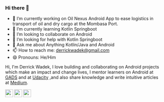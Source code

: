 ### Hi there 👋

- 🔭 I’m currently working on Oil Nexus Android App to ease logistics in transport of oil and dry cargo at the Mombasa Port.
- 🌱 I’m currently learning Kotlin Springboot
- 👯 I’m looking to collaborate on Android
- 🤔 I’m looking for help with Kotlin Springboot
- 💬 Ask me about Anything Kotlin/Java and Android
- 📫 How to reach me: derrickwadek@gmail.com
- 😄 Pronouns: He/Him

 <p>Hi, I'm Derrick Wadek, I love building and collaborating on Android projects which make an impact and change lives, I mentor learners on Android at <a href="https://www.opportunitiesforafricans.com/the-google-africa-developer-scholarship/">GADS</a> and at <a href="https://www.udacity.com">Udacity</a> ,and also share knowledge and write intuitive articles at <a href="https://medium.com">Medium</a>.</p>

 <p><a href="https://twitter.com/derrickwadek"><img src="https://img.shields.io/badge/twitter-%231DA1F2.svg?&style=for-the-badge&logo=twitter&logoColor=white" height=25></a> <a href="https://www.linkedin.com/in/derrick-wadek-166a889b/"><img src="https://img.shields.io/badge/linkedin-%230077B5.svg?&style=for-the-badge&logo=linkedin&logoColor=white" height=25></a> <a href="https://medium.com/@derrickwadek"><img src="https://img.shields.io/badge/medium-%2312100E.svg?&style=for-the-badge&logo=medium&logoColor=white" height=25></a> </p>

